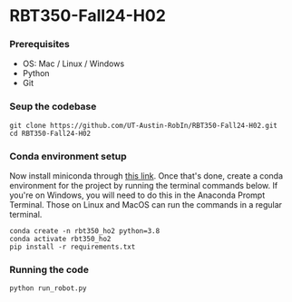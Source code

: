 # RBT350-Fall24-H02

### Prerequisites
* OS: Mac / Linux / Windows
* Python
* Git

### Seup the codebase
```
git clone https://github.com/UT-Austin-RobIn/RBT350-Fall24-H02.git
cd RBT350-Fall24-H02
```

### Conda environment setup
Now install miniconda through [this link](https://docs.anaconda.com/miniconda/#quick-command-line-install). Once that's done, create a conda environment for the project by running the terminal commands below. If you're on Windows, you will need to do this in the Anaconda Prompt Terminal. Those on Linux and MacOS can run the commands in a regular terminal. 
```
conda create -n rbt350_ho2 python=3.8
conda activate rbt350_ho2
pip install -r requirements.txt
```

### Running the code
```
python run_robot.py
```
